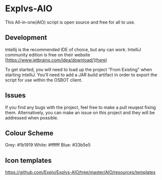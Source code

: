 # Explvs-AIO
This All-in-one(AIO) script is open source and free for all to use.

## Development
Intellij is the recommended IDE of choice, but any can work. IntelliJ community edition is free on their website [https://www.jetbrains.com/idea/download/](here)

To get started, you will need to load up the project "From Existing" when starting intelliJ. You'll need to add a JAR build artifact in order to export the script for use within the OSBOT client.

## Issues
If you find any bugs with the project, feel free to make a pull reuqest fixing them. Alternatively, you can make an issue on this project and they will be addressed when possible.

## Colour Scheme

Grey: #1b1919
White: #ffffff
Blue: #33b5e5

## Icon templates

https://github.com/Explv/Explvs-AIO/tree/master/AIO/resources/templates
